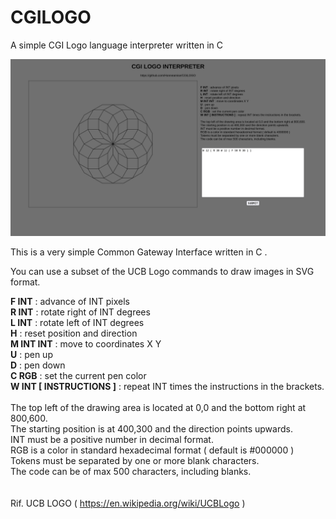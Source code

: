 # CGILOGO
A simple CGI Logo language interpreter written in C


![image](image.png)

This is a very simple Common Gateway Interface written in C .

You can use a subset of the UCB Logo commands to draw images in SVG format.


<b>F INT</b> : advance of INT pixels<br>
<b>R INT</b> : rotate right of INT degrees<br>
<b>L INT</b> : rotate left of INT degrees<br>
<b>H</b> : reset position and direction<br>
<b>M INT INT</b> : move to coordinates X Y<br>
<b>U</b> : pen up<br>
<b>D</b> : pen down<br>
<b>C RGB</b> : set the current pen color<br>
<b>W INT [ INSTRUCTIONS ]</b> : repeat INT times the instructions in the brackets.<br>
<br>
The top left of the drawing area is located at 0,0 and the bottom right at 800,600.<br>
The starting position is at 400,300 and the direction points upwards.<br>
INT must be a positive number in decimal format.<br>
RGB is a color in standard hexadecimal format ( default is #000000 )<br>
Tokens must be separated by one or more blank characters.<br>
The code can be of max 500 characters, including blanks.
\
\
\
Rif. UCB LOGO ( https://en.wikipedia.org/wiki/UCBLogo ) 
